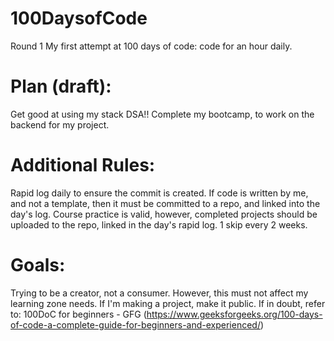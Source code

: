 # 100DaysofCode
Round 1
My first attempt at 100 days of code: code for an hour daily.

# Plan (draft):
Get good at using my stack
DSA!!
Complete my bootcamp, to work on the backend for my project.

# Additional Rules:
Rapid log daily to ensure the commit is created.
If code is written by me, and not a template, then it must be committed to a repo, and linked into the day's log.
Course practice is valid, however, completed projects should be uploaded to the repo, linked in the day's rapid log.
1 skip every 2 weeks.

# Goals:
Trying to be a creator, not a consumer. However, this must not affect my learning zone needs.
If I'm making a project, make it public.
If in doubt, refer to: 100DoC for beginners - GFG (https://www.geeksforgeeks.org/100-days-of-code-a-complete-guide-for-beginners-and-experienced/)
